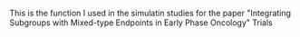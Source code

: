 This is the function I used in the simulatin studies for the paper "Integrating Subgroups with Mixed-type Endpoints in Early Phase Oncology" Trials
